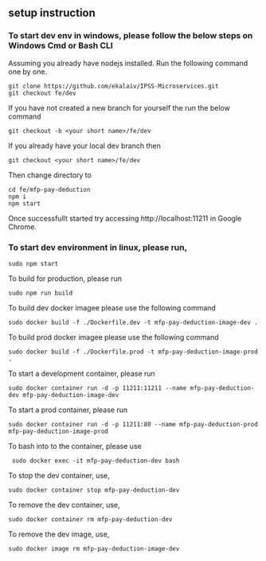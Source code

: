 ## setup instruction
### To start dev env in windows, please follow the below steps on Windows Cmd or Bash CLI

Assuming you already have nodejs installed.
Run the following command one by one.
```
git clone https://github.com/ekalaiv/IPSS-Microservices.git
git checkout fe/dev
```
If you have not created a new branch for yourself the run the below command
```
git checkout -b <your short name>/fe/dev
```
If you already have your local dev branch then
```
git checkout <your short name>/fe/dev
```
Then change directory to 
```
cd fe/mfp-pay-deduction
npm i
npm start
```

Once successfullt started try accessing http://localhost:11211 in Google Chrome.

### To start dev environment in linux, please run,

```
sudo npm start
```

To build for production, please run

```
sudo npm run build
```

To build dev docker imagee please use the following command

```
sudo docker build -f ./Dockerfile.dev -t mfp-pay-deduction-image-dev .
```
To build prod docker imagee please use the following command

```
sudo docker build -f ./Dockerfile.prod -t mfp-pay-deduction-image-prod .
```

To start a development container, please run

```
sudo docker container run -d -p 11211:11211 --name mfp-pay-deduction-dev mfp-pay-deduction-image-dev
```

To start a prod container, please run

```
sudo docker container run -d -p 11211:80 --name mfp-pay-deduction-prod mfp-pay-deduction-image-prod
```

To bash into to the container, please use

```
 sudo docker exec -it mfp-pay-deduction-dev bash
```

To stop the dev container, use,

```
sudo docker container stop mfp-pay-deduction-dev
```

To remove the dev container, use,

```
sudo docker container rm mfp-pay-deduction-dev
```

To remove the dev image, use,

```
sudo docker image rm mfp-pay-deduction-image-dev
```